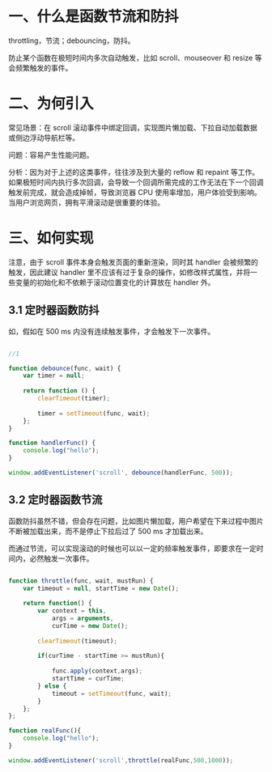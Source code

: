 
# 一、什么是函数节流和防抖

throttling，节流；debouncing，防抖。

防止某个函数在极短时间内多次自动触发，比如 scroll、mouseover 和 resize 等会频繁触发的事件。


# 二、为何引入

常见场景：在 scroll 滚动事件中绑定回调，实现图片懒加载、下拉自动加载数据或侧边浮动导航栏等。

问题：容易产生性能问题。

分析：因为对于上述的这类事件，往往涉及到大量的 reflow 和 repaint 等工作。如果极短时间内执行多次回调，会导致一个回调所需完成的工作无法在下一个回调触发前完成，就会造成掉帧，导致浏览器 CPU 使用率增加，用户体验受到影响。当用户浏览网页，拥有平滑滚动是很重要的体验。



# 三、如何实现

注意，由于 scroll 事件本身会触发页面的重新渲染，同时其 handler 会被频繁的触发，因此建议 handler 里不应该有过于复杂的操作，如修改样式属性，并将一些变量的初始化和不依赖于滚动位置变化的计算放在 handler 外。


## 3.1 定时器函数防抖

如，假如在 500 ms 内没有连续触发事件，才会触发下一次事件。


```javascript

//1

function debounce(func, wait) {
	var timer = null;
	
	return function () {
		clearTimeout(timer);
		
		timer = setTimeout(func, wait);
	};
}

function handlerFunc() {
	console.log("hello");
}

window.addEventListener('scroll', debounce(handlerFunc, 500));

```

## 3.2 定时器函数节流

函数防抖虽然不错，但会存在问题，比如图片懒加载，用户希望在下来过程中图片不断被加载出来，而不是停止下拉后过了 500 ms 才加载出来。

而通过节流，可以实现滚动的时候也可以以一定的频率触发事件，即要求在一定时间内，必然触发一次事件。

```javascript

function throttle(func, wait, mustRun) {
    var timeout = null, startTime = new Date();
 
    return function() {
        var context = this,
            args = arguments,
            curTime = new Date();
 
        clearTimeout(timeout);
	
        if(curTime - startTime >= mustRun){
	
            func.apply(context,args);
            startTime = curTime;
        } else {
            timeout = setTimeout(func, wait);
        }
    };
};

function realFunc(){
    console.log("hello");
}

window.addEventListener('scroll',throttle(realFunc,500,1000));

```


